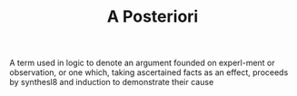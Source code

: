 ---
title: A Posteriori
permalink: "/definitions/a-posteriori.html"
body: A term used in logic to denote an argument founded on experl-ment or observation,
  or one which, taking ascertained facts as an effect, proceeds by synthesl8 and induction
  to demonstrate their cause
published_at: '2018-07-07'
layout: post
---